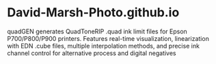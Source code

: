 # David-Marsh-Photo.github.io
quadGEN generates QuadToneRIP .quad ink limit files for Epson P700/P800/P900 printers. Features real-time visualization, linearization   with EDN .cube files, multiple interpolation methods, and precise ink channel control for alternative process and digital negatives
